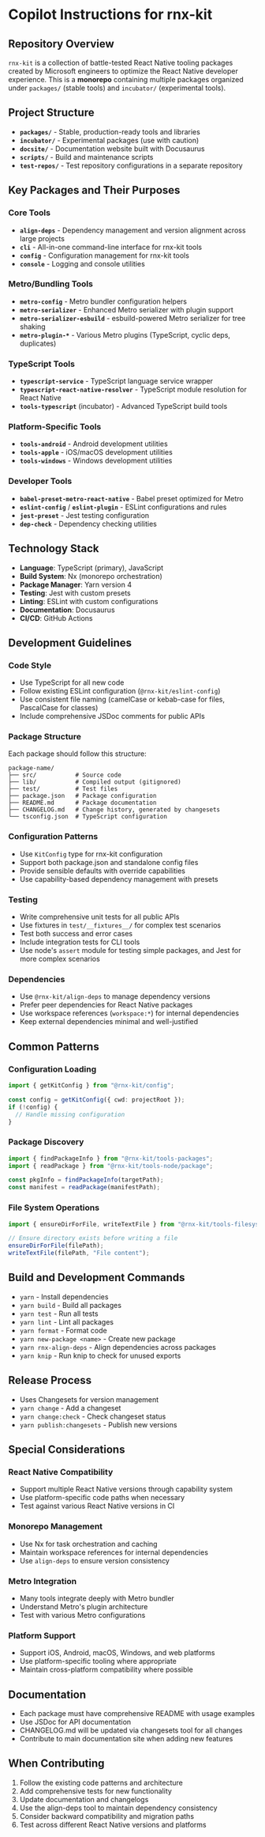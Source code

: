 # Copilot Instructions for rnx-kit

## Repository Overview

`rnx-kit` is a collection of battle-tested React Native tooling packages created
by Microsoft engineers to optimize the React Native developer experience. This
is a **monorepo** containing multiple packages organized under `packages/`
(stable tools) and `incubator/` (experimental tools).

## Project Structure

- **`packages/`** - Stable, production-ready tools and libraries
- **`incubator/`** - Experimental packages (use with caution)
- **`docsite/`** - Documentation website built with Docusaurus
- **`scripts/`** - Build and maintenance scripts
- **`test-repos/`** - Test repository configurations in a separate repository

## Key Packages and Their Purposes

### Core Tools

- **`align-deps`** - Dependency management and version alignment across large
  projects
- **`cli`** - All-in-one command-line interface for rnx-kit tools
- **`config`** - Configuration management for rnx-kit tools
- **`console`** - Logging and console utilities

### Metro/Bundling Tools

- **`metro-config`** - Metro bundler configuration helpers
- **`metro-serializer`** - Enhanced Metro serializer with plugin support
- **`metro-serializer-esbuild`** - esbuild-powered Metro serializer for tree
  shaking
- **`metro-plugin-*`** - Various Metro plugins (TypeScript, cyclic deps,
  duplicates)

### TypeScript Tools

- **`typescript-service`** - TypeScript language service wrapper
- **`typescript-react-native-resolver`** - TypeScript module resolution for
  React Native
- **`tools-typescript`** (incubator) - Advanced TypeScript build tools

### Platform-Specific Tools

- **`tools-android`** - Android development utilities
- **`tools-apple`** - iOS/macOS development utilities
- **`tools-windows`** - Windows development utilities

### Developer Tools

- **`babel-preset-metro-react-native`** - Babel preset optimized for Metro
- **`eslint-config`** / **`eslint-plugin`** - ESLint configurations and rules
- **`jest-preset`** - Jest testing configuration
- **`dep-check`** - Dependency checking utilities

## Technology Stack

- **Language**: TypeScript (primary), JavaScript
- **Build System**: Nx (monorepo orchestration)
- **Package Manager**: Yarn version 4
- **Testing**: Jest with custom presets
- **Linting**: ESLint with custom configurations
- **Documentation**: Docusaurus
- **CI/CD**: GitHub Actions

## Development Guidelines

### Code Style

- Use TypeScript for all new code
- Follow existing ESLint configuration (`@rnx-kit/eslint-config`)
- Use consistent file naming (camelCase or kebab-case for files, PascalCase for
  classes)
- Include comprehensive JSDoc comments for public APIs

### Package Structure

Each package should follow this structure:

```
package-name/
├── src/           # Source code
├── lib/           # Compiled output (gitignored)
├── test/          # Test files
├── package.json   # Package configuration
├── README.md      # Package documentation
├── CHANGELOG.md   # Change history, generated by changesets
└── tsconfig.json  # TypeScript configuration
```

### Configuration Patterns

- Use `KitConfig` type for rnx-kit configuration
- Support both package.json and standalone config files
- Provide sensible defaults with override capabilities
- Use capability-based dependency management with presets

### Testing

- Write comprehensive unit tests for all public APIs
- Use fixtures in `test/__fixtures__/` for complex test scenarios
- Test both success and error cases
- Include integration tests for CLI tools
- Use node's `assert` module for testing simple packages, and Jest for more
  complex scenarios

### Dependencies

- Use `@rnx-kit/align-deps` to manage dependency versions
- Prefer peer dependencies for React Native packages
- Use workspace references (`workspace:*`) for internal dependencies
- Keep external dependencies minimal and well-justified

## Common Patterns

### Configuration Loading

```typescript
import { getKitConfig } from "@rnx-kit/config";

const config = getKitConfig({ cwd: projectRoot });
if (!config) {
  // Handle missing configuration
}
```

### Package Discovery

```typescript
import { findPackageInfo } from "@rnx-kit/tools-packages";
import { readPackage } from "@rnx-kit/tools-node/package";

const pkgInfo = findPackageInfo(targetPath);
const manifest = readPackage(manifestPath);
```

### File System Operations

```typescript
import { ensureDirForFile, writeTextFile } from "@rnx-kit/tools-filesystem";

// Ensure directory exists before writing a file
ensureDirForFile(filePath);
writeTextFile(filePath, "File content");
```

## Build and Development Commands

- `yarn` - Install dependencies
- `yarn build` - Build all packages
- `yarn test` - Run all tests
- `yarn lint` - Lint all packages
- `yarn format` - Format code
- `yarn new-package <name>` - Create new package
- `yarn rnx-align-deps` - Align dependencies across packages
- `yarn knip` - Run knip to check for unused exports

## Release Process

- Uses Changesets for version management
- `yarn change` - Add a changeset
- `yarn change:check` - Check changeset status
- `yarn publish:changesets` - Publish new versions

## Special Considerations

### React Native Compatibility

- Support multiple React Native versions through capability system
- Use platform-specific code paths when necessary
- Test against various React Native versions in CI

### Monorepo Management

- Use Nx for task orchestration and caching
- Maintain workspace references for internal dependencies
- Use `align-deps` to ensure version consistency

### Metro Integration

- Many tools integrate deeply with Metro bundler
- Understand Metro's plugin architecture
- Test with various Metro configurations

### Platform Support

- Support iOS, Android, macOS, Windows, and web platforms
- Use platform-specific tooling where appropriate
- Maintain cross-platform compatibility where possible

## Documentation

- Each package must have comprehensive README with usage examples
- Use JSDoc for API documentation
- CHANGELOG.md will be updated via changesets tool for all changes
- Contribute to main documentation site when adding new features

## When Contributing

1. Follow the existing code patterns and architecture
2. Add comprehensive tests for new functionality
3. Update documentation and changelogs
4. Use the align-deps tool to maintain dependency consistency
5. Consider backward compatibility and migration paths
6. Test across different React Native versions and platforms

